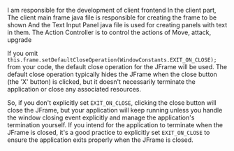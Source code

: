 
I am responsible for the development of client frontend
In the client part,
The client main frame java file is responsible for creating the frame to be shown
And the Text Input Panel java file is used for creating panels with text in them.
The Action Controller is to control the actions of Move, attack, upgrade


If you omit `this.frame.setDefaultCloseOperation(WindowConstants.EXIT_ON_CLOSE);` from your code, the default close operation for the JFrame will be used. The default close operation typically hides the JFrame when the close button (the 'X' button) is clicked, but it doesn't necessarily terminate the application or close any associated resources.

So, if you don't explicitly set `EXIT_ON_CLOSE`, clicking the close button will close the JFrame, but your application will keep running unless you handle the window closing event explicitly and manage the application's termination yourself. If you intend for the application to terminate when the JFrame is closed, it's a good practice to explicitly set `EXIT_ON_CLOSE` to ensure the application exits properly when the JFrame is closed.













